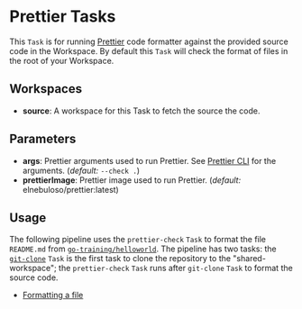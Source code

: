 # Prettier Tasks

This `Task` is for running [Prettier](https://prettier.io/) code formatter against the provided source code in the Workspace. By default this `Task` will check the format of files in the root of your Workspace.

## Workspaces

 - **source**: A workspace for this Task to fetch the source the code. 
 
## Parameters

 - **args**: Prettier arguments used to run Prettier. See [Prettier CLI](https://prettier.io/docs/en/cli.html) for the arguments. (_default:_ `--check .`)
 - **prettierImage**: Prettier image used to run Prettier. (_default:_ elnebuloso/prettier:latest)

## Usage

The following pipeline uses the `prettier-check` `Task` to format the file `README.md` from [`go-training/helloworld`](https://github.com/go-training/helloworld). The pipeline has two tasks: the [`git-clone`](https://github.com/tektoncd/catalog/blob/v1beta1/git/git-clone.yaml) `Task` is the first task to clone the repository to the "shared-workspace"; the `prettier-check` `Task` runs after `git-clone` `Task` to format the source code.

 - [Formatting a file](./tests/run.yaml)
